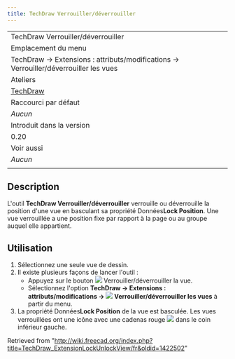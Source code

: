 ```yaml
---
title: TechDraw Verrouiller/déverrouiller
---
```

|  |
| --- |
| TechDraw Verrouiller/déverrouiller |
| Emplacement du menu |
| TechDraw → Extensions : attributs/modifications → Verrouiller/déverrouiller les vues |
| Ateliers |
| [TechDraw](/TechDraw_Workbench/fr "TechDraw Workbench/fr") |
| Raccourci par défaut |
| *Aucun* |
| Introduit dans la version |
| 0.20 |
| Voir aussi |
| *Aucun* |
|  |

## Description

L'outil **TechDraw Verrouiller/déverrouiller** verrouille ou déverrouille la position d'une vue en basculant sa propriété Données**Lock Position**. Une vue verrouillée a une position fixe par rapport à la page ou au groupe auquel elle appartient.

## Utilisation

1. Sélectionnez une seule vue de dessin.
2. Il existe plusieurs façons de lancer l'outil :
   * Appuyez sur le bouton ![](/images/TechDraw_ExtensionLockUnlockView.svg) Verrouiller/déverrouiller la vue.
   * Sélectionnez l'option **TechDraw → Extensions : attributs/modifications → ![](/images/TechDraw_ExtensionLockUnlockView.svg) Verrouiller/déverrouiller les vues** à partir du menu.
3. La propriété Données**Lock Position** de la vue est basculée. Les vues verrouillées ont une icône avec une cadenas rouge ![](/images/TechDraw_Lock.svg) dans le coin inférieur gauche.

Retrieved from "<http://wiki.freecad.org/index.php?title=TechDraw_ExtensionLockUnlockView/fr&oldid=1422502>"